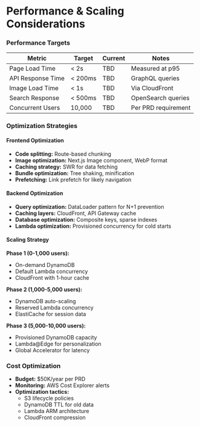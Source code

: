 # Performance & Scaling Considerations

### Performance Targets

| Metric | Target | Current | Notes |
|--------|--------|---------|-------|
| Page Load Time | < 2s | TBD | Measured at p95 |
| API Response Time | < 200ms | TBD | GraphQL queries |
| Image Load Time | < 1s | TBD | Via CloudFront |
| Search Response | < 500ms | TBD | OpenSearch queries |
| Concurrent Users | 10,000 | TBD | Per PRD requirement |

### Optimization Strategies

#### Frontend Optimization
- **Code splitting:** Route-based chunking
- **Image optimization:** Next.js Image component, WebP format
- **Caching strategy:** SWR for data fetching
- **Bundle optimization:** Tree shaking, minification
- **Prefetching:** Link prefetch for likely navigation

#### Backend Optimization
- **Query optimization:** DataLoader pattern for N+1 prevention
- **Caching layers:** CloudFront, API Gateway cache
- **Database optimization:** Composite keys, sparse indexes
- **Lambda optimization:** Provisioned concurrency for cold starts

#### Scaling Strategy

**Phase 1 (0-1,000 users):**
- On-demand DynamoDB
- Default Lambda concurrency
- CloudFront with 1-hour cache

**Phase 2 (1,000-5,000 users):**
- DynamoDB auto-scaling
- Reserved Lambda concurrency
- ElastiCache for session data

**Phase 3 (5,000-10,000 users):**
- Provisioned DynamoDB capacity
- Lambda@Edge for personalization
- Global Accelerator for latency

### Cost Optimization

- **Budget:** $50K/year per PRD
- **Monitoring:** AWS Cost Explorer alerts
- **Optimization tactics:**
  - S3 lifecycle policies
  - DynamoDB TTL for old data
  - Lambda ARM architecture
  - CloudFront compression
